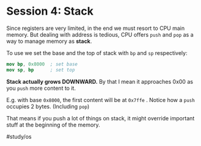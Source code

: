 # Session 4: Stack
Since registers are very limited, in the end we must resort to CPU main memory. But dealing with address is tedious, CPU offers `push` and `pop` as a way to manage memory as **stack**.

To use we set the base and the top of stack with `bp` and `sp` respectively:
```nasm
mov bp, 0x8000 	; set base
mov sp, bp		; set top
```

**Stack actually grows DOWNWARD.**
By that I mean it approaches 0x00 as you `push` more content to it.

E.g. with base `0x8000`, the first content will be at `0x7ffe` . Notice how a `push` occupies 2 bytes. (Including `pop`)

That means if you push a lot of things on stack, it might override important stuff at the beginning of the memory.

#study/os